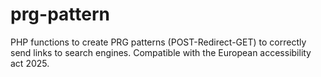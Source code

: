 # prg-pattern
PHP functions to create PRG patterns (POST-Redirect-GET) to correctly send links to search engines. Compatible with the European accessibility act 2025.
